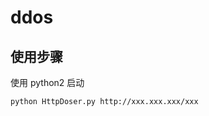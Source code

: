 # ddos
## 使用步骤
<p>使用 python2 启动</p>
<pre><code>python HttpDoser.py http://xxx.xxx.xxx/xxx</code></pre>
